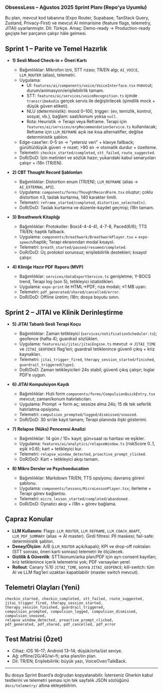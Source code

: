 ### ObsessLess – Ağustos 2025 Sprint Planı (Repo’ya Uyumlu)

Bu plan, mevcut kod tabanına (Expo Router, Supabase, TanStack Query, Zustand, Privacy-First) ve mevcut AI mimarisine (feature flags, telemetry, JITAI) uyarlanmıştır. Dil: Türkçe. Amaç: Demo-ready → Production-ready geçişte her parçanın çalışır hâle gelmesi.

## Sprint 1 – Parite ve Temel Hazırlık

- **1) Sesli Mood Check-in + Öneri Kartı**
  - Bağımlılıklar: Mikrofon izni, STT rızası; TR/EN algı; `AI_VOICE`, `LLM_ROUTER` (alias), telemetri.
  - Uygulama:
    - UI: `features/ai/components/voice/VoiceInterface.tsx` mevcut; durum/animasyon/erişilebilirlik tamam.
    - STT: `features/ai/services/voiceRecognition.ts` içinde `transcribeAudio` gerçek servis ile değiştirilecek (şimdilik mock + düşük güven etiketi).
    - NLU (deterministik): mood 0–100, trigger: {ev, temizlik, kontrol, sosyal, vb.}, bağlam: saat/konum yoksa `null`.
    - Rota: Heuristik → Terapi veya Reframe. Terapi için `features/ai/services/erpRecommendationService.ts` kullanılacak; Reframe için `LLM_REFRAME` açık ise kısa alternatifler, değilse deterministik şablon.
  - Edge-case’ler: 0–5 sn → "yetersiz veri" + klavye fallback; gürültü/düşük güven → rozet; >90 sn → otomatik durdur + özetleme.
  - Telemetri: `checkin_started/completed`, `stt_failed`, `route_suggested`.
  - DoR/DoD: İzin metinleri ve sözlük hazır; yukarıdaki kabul senaryoları çalışır + i18n (TR/EN).

- **2) CBT Thought Record Şablonları**
  - Bağımlılıklar: Distortion enum (TR/EN); `LLM_REFRAME` (alias → `AI_EXTERNAL_API`).
  - Uygulama: `components/forms/ThoughtRecordForm.tsx` oluştur; çoklu distortion ≤3, taslak kurtarma, 140 karakter limiti.
  - Telemetri: `reframe_started/completed`, `distortion_selected[n]`.
  - DoR/DoD: Taslak kurtarma ve düzenle-kaydet geçmişi; i18n tamam.

- **3) Breathwork Kitaplığı**
  - Bağımlılıklar: Protokoller: Box(4-4-4-4), 4-7-8, Paced(6/6); TTS TR/EN; haptik fallback.
  - Uygulama: `components/breathwork/BreathworkPlayer.tsx` + `expo-speech`/haptik; Terapi ekranından modal kısayol.
  - Telemetri: `breath_started/paused/resumed/completed`.
  - DoR/DoD: Üç protokol sorunsuz; erişilebilirlik destekleri; kısayol çalışır.

- **4) Kliniğe Hazır PDF Raporu (MVP)**
  - Bağımlılıklar: `services/dataExportService.ts` genişletme; Y-BOCS trend, Terapi log (son 5), tetikleyici istatistikleri.
  - Uygulama: `expo-print` ile HTML→PDF; rıza modalı; ≤1 MB uyarı.
  - Telemetri: `pdf_generated/shared/cancelled/error`.
  - DoR/DoD: Offline üretim; i18n; dosya boyutu sınırı.

## Sprint 2 – JITAI ve Klinik Derinleştirme

- **5) JITAI Tabanlı Sesli Terapi Koçu**
  - Bağımlılıklar: Zaman tetikleyici (`services/notificationScheduler.ts`); geofence (hafta 4); guardrail sözlükleri.
  - Uygulama: `features/ai/jitai/jitaiEngine.ts` mevcut → `JITAI_TIME` ve `JITAI_GEOFENCE` flag’leri; guardrail tetiklenince güvenli çıkış + kriz kaynakları.
  - Telemetri: `jitai_trigger_fired`, `therapy_session_started/finished`, `guardrail_triggered{type}`.
  - DoR/DoD: Zaman tetikleyicileri 24s stabil; güvenli çıkış çalışır; loglar PDF’e uygun.

- **6) JITAI Kompulsiyon Kaydı**
  - Bağımlılıklar: Hızlı form `components/forms/CompulsionQuickEntry.tsx` mevcut; zaman/konum hatırlatıcıları.
  - Uygulama: Prompt → form aç; sessize alma 24s; 15 dk tek seferlik hatırlatma opsiyonu.
  - Telemetri: `compulsion_prompted/logged/dismissed/snoozed`.
  - DoR/DoD: 30 sn’de kayıt tamam; Terapi planında ilişki gösterimi.

- **7) Relapse (Nüks) Penceresi Analizi**
  - Bağımlılıklar: 14 gün / 10+ kayıt; gün×saat ısı haritası ve eşikler.
  - Uygulama: `features/ai/analytics/relapseWindow.ts` (riskScore 0..1, eşik ≥0.6); kart + tetikleyici kur.
  - Telemetri: `relapse_window_detected`, `proactive_prompt_clicked`.
  - DoR/DoD: Kart + tetikleyici akışı tamam.

- **8) Mikro Dersler ve Psychoeducation**
  - Bağımlılıklar: Markdown TR/EN; TTS opsiyonu; davranış görevi şablonu.
  - Uygulama: `components/lessons/MicroLessonPlayer.tsx`; ilerleme + Terapi görev bağlantısı.
  - Telemetri: `micro_lesson_started/completed/abandoned`.
  - DoR/DoD: Oynatıcı akışı + i18n + görev bağlama.

## Çapraz Konular

- **LLM Kullanımı**: Flags: `LLM_ROUTER`, `LLM_REFRAME`, `LLM_COACH_ADAPT`, `LLM_PDF_SUMMARY` (alias → AI master). Girdi filtresi: PII maskesi; fail-safe: deterministik şablon.
- **Deney/Ölçüm**: A/B (`LLM_ROUTER` açık/kapalı); KPI ve drop-off noktaları (STT sonrası, öneri kartı sonrası) telemetri ile ölçülecek.
- **Gizlilik & Güvenlik**: STT/konum/arka plan/PDF için ayrı consent kayıtları; kriz tetiklenince içerik telemetrisi yok; PDF varsayılan yerel.
- **Rollout**: Canary %10 `JITAI_TIME`, sonra `JITAI_GEOFENCE`; kill-switch: tüm AI ve LLM flag’leri uzaktan kapatılabilir (master switch mevcut).

## Telemetri Olayları (Yeni)

```
checkin_started, checkin_completed, stt_failed, route_suggested,
jitai_trigger_fired, therapy_session_started, therapy_session_finished, guardrail_triggered,
compulsion_prompted, compulsion_logged, compulsion_dismissed, compulsion_snoozed,
relapse_window_detected, proactive_prompt_clicked,
pdf_generated, pdf_shared, pdf_cancelled, pdf_error
```

## Test Matrisi (Özet)

- Cihaz: iOS 16–17; Android 13–14; düşük/orta/üst seviye.
- Ağ: offline/2G/4G/wi-fi; arka plan/ön plan.
- Dil: TR/EN; Erişilebilirlik: büyük yazı, VoiceOver/TalkBack.

---

Bu dosya Sprint Board’a doğrudan kopyalanabilir. İsterseniz Gherkin kabul testlerini ve telemetri şeması için tek sayfalık JSON sözlüğünü `docs/telemetry/` altına ekleyebilirim.


